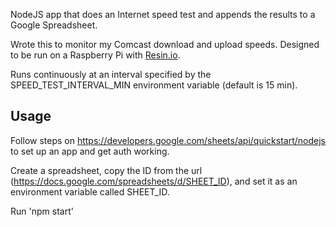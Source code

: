 NodeJS app that does an Internet speed test and appends the results to a Google Spreadsheet.

Wrote this to monitor my Comcast download and upload speeds. Designed to be run on a Raspberry Pi with [Resin.io](https://resin.io/).

Runs continuously at an interval specified by the SPEED_TEST_INTERVAL_MIN environment variable (default is 15 min).

## Usage

Follow steps on https://developers.google.com/sheets/api/quickstart/nodejs to set up an app and get auth working.

Create a spreadsheet, copy the ID from the url (https://docs.google.com/spreadsheets/d/SHEET_ID), and set it as an environment variable called SHEET_ID.

Run 'npm start'
